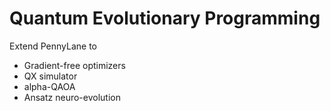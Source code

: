 # Quantum Evolutionary Programming

Extend PennyLane to
* Gradient-free optimizers
* QX simulator
* alpha-QAOA
* Ansatz neuro-evolution